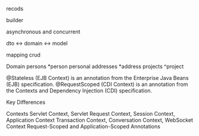 recods

builder

asynchronous and concurrent


dto <-> domain <-> model

mapping
crud

Domain
        persons
            *person
                personal
                addresses
                    *address
                projects
                    ^project



@Stateless (EJB Context) is an annotation from the Enterprise Java Beans (EJB) specification.
@RequestScoped (CDI Context) is an annotation from the Contexts and Dependency Injection (CDI) specification.

Key Differences

Contexts
Servlet Context, Servlet Request Context, Session Context,  Application Context
Transaction Context, Conversation Context, WebSocket Context
 Request-Scoped and Application-Scoped Annotations